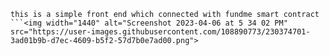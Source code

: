 ```
this is a simple front end which connected with fundme smart contract
```<img width="1440" alt="Screenshot 2023-04-06 at 5 34 02 PM" src="https://user-images.githubusercontent.com/108890773/230374701-3ad01b9b-d7ec-4609-b5f2-57d7b0e7ad00.png">
